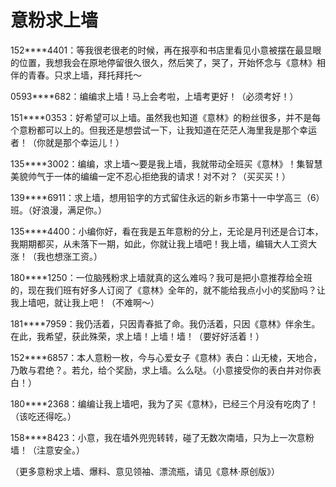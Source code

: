 # 意粉求上墙

152****4401：等我很老很老的时候，再在报亭和书店里看见小意被摆在最显眼的位置，我想我会在原地停留很久很久，然后笑了，哭了，开始怀念与《意林》相伴的青春。只求上墙，拜托拜托～ 

0593****682：编编求上墙！马上会考啦，上墙考更好！（必须考好！） 

151****0353：好希望可以上墙。虽然我也知道《意林》的粉丝很多，并不是每个意粉都可以上的。但我还是想尝试一下，让我知道在茫茫人海里我是那个幸运者！（你就是那个幸运儿！） 

135****3002：编编，求上墙～要是我上墙，我就带动全班买《意林》！集智慧美貌帅气于一体的编编一定不忍心拒绝我的请求！对不对？（买买买！） 

139****6911：求上墙，想用铅字的方式留住永远的新乡市第十一中学高三（6）班。（好浪漫，满足你。） 

135****4400：小编你好，看在我是五年意粉的分上，无论是月刊还是合订本，我期期都买，从未落下一期，如此，你就让我上墙吧！我上墙，编辑大人工资大涨！（我也想涨工资。） 

180****1250：一位脑残粉求上墙就真的这么难吗？我可是把小意推荐给全班的，现在我们班有好多人订阅了《意林》全年的，就不能给我点小小的奖励吗？让我上墙吧，就让我上吧！（不难啊～） 

181****7959：我仍活着，只因青春抵了命。我仍活着，只因《意林》伴余生。在此，我希望，获此殊荣，求上墙！上墙！墙！（要好好活着！） 

152****6857：本人意粉一枚，今与心爱女子《意林》表白：山无棱，天地合，乃敢与君绝？。若允，给个奖励，求上墙。么么哒。（小意接受你的表白并对你表白！） 

180****2368：编编让我上墙吧，我为了买《意林》，已经三个月没有吃肉了！（该吃还得吃。） 

158****8423：小意，我在墙外兜兜转转，碰了无数次南墙，只为上一次意粉墙！（注意安全。） 

（更多意粉求上墙、爆料、意见领袖、漂流瓶，请见《意林·原创版》）